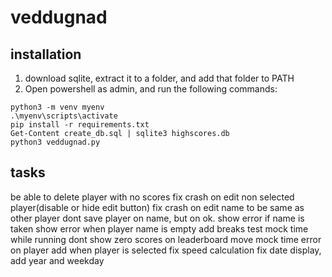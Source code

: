 # veddugnad

## installation
1. download sqlite, extract it to a folder, and add that folder to PATH
2. Open powershell as admin, and run the following commands:
```shell
python3 -m venv myenv
.\myenv\scripts\activate
pip install -r requirements.txt
Get-Content create_db.sql | sqlite3 highscores.db
python3 veddugnad.py
```

## tasks

be able to delete player with no scores
fix crash on edit non selected player(disable or hide edit button)
fix crash on edit name to be same as other player
    dont save player on name, but on ok. show error if name is taken
    show error when player name is empty
add breaks
test mock time while running
dont show zero scores on leaderboard
move mock time
error on player add when player is selected
fix speed calculation
fix date display, add year and weekday